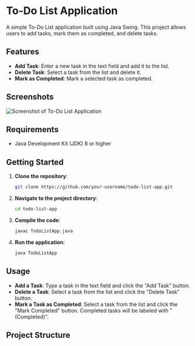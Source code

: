 # To-Do List Application

A simple To-Do List application built using Java Swing. This project allows users to add tasks, mark them as completed, and delete tasks.

## Features

- **Add Task**: Enter a new task in the text field and add it to the list.
- **Delete Task**: Select a task from the list and delete it.
- **Mark as Completed**: Mark a selected task as completed.

## Screenshots

![Screenshot of To-Do List Application](path/to/screenshot.png)

## Requirements

- Java Development Kit (JDK) 8 or higher

## Getting Started

1. **Clone the repository**:

    ```bash
    git clone https://github.com/your-username/todo-list-app.git
    ```

2. **Navigate to the project directory**:

    ```bash
    cd todo-list-app
    ```

3. **Compile the code**:

    ```bash
    javac TodoListApp.java
    ```

4. **Run the application**:

    ```bash
    java TodoListApp
    ```

## Usage

- **Add a Task**: Type a task in the text field and click the "Add Task" button.
- **Delete a Task**: Select a task from the list and click the "Delete Task" button.
- **Mark a Task as Completed**: Select a task from the list and click the "Mark Completed" button. Completed tasks will be labeled with "(Completed)".

## Project Structure

